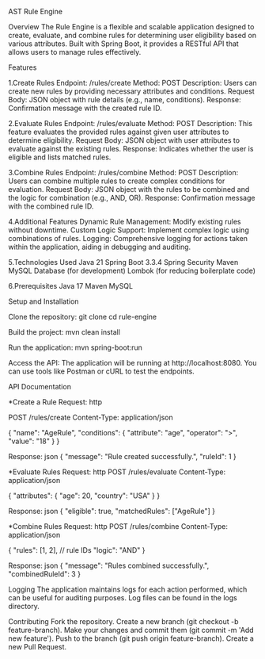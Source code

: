 AST Rule Engine

Overview The Rule Engine is a flexible and scalable application designed to create, evaluate, and combine rules for determining user eligibility based on various attributes. Built with Spring Boot, it provides a RESTful API that allows users to manage rules effectively.

Features

1.Create Rules 
Endpoint: /rules/create 
Method: POST 
Description: Users can create new rules by providing necessary attributes and conditions. 
Request Body: JSON object with rule details (e.g., name, conditions). Response: Confirmation message with the created rule ID.

2.Evaluate Rules 
Endpoint: /rules/evaluate 
Method: POST 
Description: This feature evaluates the provided rules against given user attributes to determine eligibility. 
Request Body: JSON object with user attributes to evaluate against the existing rules. 
Response: Indicates whether the user is eligible and lists matched rules.

3.Combine Rules 
Endpoint: /rules/combine 
Method: POST 
Description: Users can combine multiple rules to create complex conditions for evaluation. 
Request Body: JSON object with the rules to be combined and the logic for combination (e.g., AND, OR). 
Response: Confirmation message with the combined rule ID.

4.Additional Features 
Dynamic Rule Management: Modify existing rules without downtime. 
Custom Logic Support: Implement complex logic using combinations of rules. 
Logging: Comprehensive logging for actions taken within the application, aiding in debugging and auditing.

5.Technologies Used 
Java 21 
Spring Boot 3.3.4 
Spring Security 
Maven 
MySQL Database (for development) 
Lombok (for reducing boilerplate code)

6.Prerequisites 
Java 17 
Maven 
MySQL

Setup and Installation 

Clone the repository:
git clone <repository-url>
cd rule-engine

Build the project:
mvn clean install


Run the application:
mvn spring-boot:run
 
Access the API: The application will be running at http://localhost:8080. You can use tools like Postman or cURL to test the endpoints.

API Documentation

*Create a Rule Request: http 

POST /rules/create
Content-Type: application/json

{
    "name": "AgeRule",
    "conditions": {
        "attribute": "age",
        "operator": ">",
        "value": "18"
    }
}

Response: json 
{
    "message": "Rule created successfully.",
    "ruleId": 1
}


*Evaluate Rules Request: http
POST /rules/evaluate
Content-Type: application/json

{
    "attributes": {
        "age": 20,
        "country": "USA"
    }
}


Response: 
json 
{
    "eligible": true,
    "matchedRules": ["AgeRule"]
}


*Combine Rules Request: http 
POST /rules/combine
Content-Type: application/json

{
    "rules": [1, 2],  // rule IDs
    "logic": "AND"
}


Response: json 
{
    "message": "Rules combined successfully.",
    "combinedRuleId": 3
}


Logging The application maintains logs for each action performed, which can be useful for auditing purposes. Log files can be found in the logs directory.

Contributing Fork the repository. 
Create a new branch (git checkout -b feature-branch). 
Make your changes and commit them (git commit -m 'Add new feature').
Push to the branch (git push origin feature-branch). 
Create a new Pull Request.
